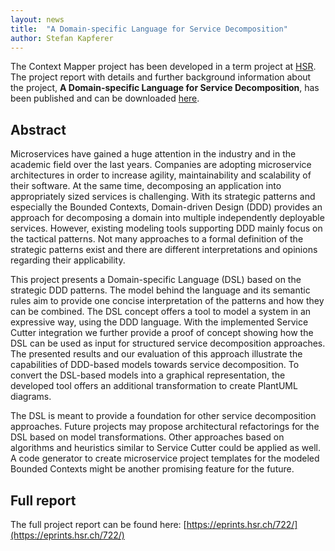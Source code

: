 ```yaml
---
layout: news
title:  "A Domain-specific Language for Service Decomposition"
author: Stefan Kapferer
---
```


The Context Mapper project has been developed in a term project at [HSR](https://www.hsr.ch). The project report with details and further 
background information about the project, **A Domain-specific Language for Service Decomposition**, has been published and can be 
downloaded [here](https://eprints.hsr.ch/722/).

## Abstract
Microservices have gained a huge attention in the industry and in the academic field over the last years. Companies are adopting microservice architectures in order to increase agility, maintainability and scalability of their software. At the same time, decomposing an application into appropriately sized services is challenging. With its strategic patterns and especially the Bounded Contexts, Domain-driven Design (DDD) provides an approach for decomposing a domain into multiple independently deployable services. However, existing modeling tools supporting DDD mainly focus on the tactical patterns. Not many approaches to a formal definition of the strategic patterns exist and there are different interpretations and opinions regarding their applicability.

This project presents a Domain-specific Language (DSL) based on the strategic DDD patterns. The model behind the language and its semantic rules aim to provide one concise interpretation of the patterns and how they can be combined. The DSL concept offers a tool to model a system in an expressive way, using the DDD language. With the implemented Service Cutter integration we further provide a proof of concept showing how the DSL can be used as input for structured service decomposition approaches. The presented results and our evaluation of this approach illustrate the capabilities of DDD-based models towards service decomposition. To convert the DSL-based models into a graphical representation, the developed tool offers an additional transformation to create PlantUML diagrams.

The DSL is meant to provide a foundation for other service decomposition approaches. Future projects may propose architectural refactorings for the DSL based on model transformations. Other approaches based on algorithms and heuristics similar to Service Cutter could be applied as well. A code generator to create microservice project templates for the modeled Bounded Contexts might be another promising feature for the future.

## Full report
The full project report can be found here: [https://eprints.hsr.ch/722/](https://eprints.hsr.ch/722/)
